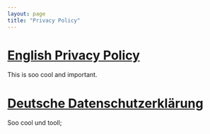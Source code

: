 ```yaml
---
layout: page
title: "Privacy Policy"
---
```


# [English Privacy Policy](#english-privacy-policy)
This is soo cool and important.

# [Deutsche Datenschutzerklärung](#german-privacy-policy)
Soo cool und tooll;
